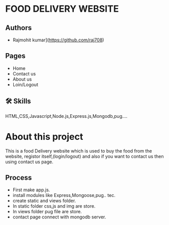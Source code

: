 # FOOD DELIVERY WEBSITE




## Authors

- Rajmohit kumar](https://github.com/raj708)



## Pages

- Home
- Contact us
- About us
- Loin/Logout


## 🛠 Skills
HTML,CSS,Javascript,Node.js,Express.js,Mongodb,pug....


# About this project 

This is a food Delivery website which is used to buy the food from the website, registor itself,(login/logout) and also if you want to contact us then using contact us page.
## Process

- First make app.js.
-  install modules like Express,Mongoose,pug.. tec.
-  create static and views folder.
- In static folder css,js and img are store.
- In views folder pug file are store.
- contact page connect with mongodb server.
